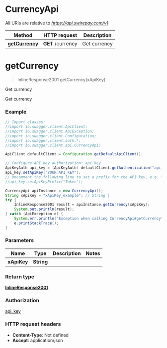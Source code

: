 # CurrencyApi

All URIs are relative to *https://api.swirepay.com/v1*

Method | HTTP request | Description
------------- | ------------- | -------------
[**getCurrency**](CurrencyApi.md#getCurrency) | **GET** /currency | Get currency

<a name="getCurrency"></a>
# **getCurrency**
> InlineResponse2001 getCurrency(xApiKey)

Get currency

Get currency

### Example
```java
// Import classes:
//import io.swagger.client.ApiClient;
//import io.swagger.client.ApiException;
//import io.swagger.client.Configuration;
//import io.swagger.client.auth.*;
//import io.swagger.client.api.CurrencyApi;

ApiClient defaultClient = Configuration.getDefaultApiClient();

// Configure API key authorization: api_key
ApiKeyAuth api_key = (ApiKeyAuth) defaultClient.getAuthentication("api_key");
api_key.setApiKey("YOUR API KEY");
// Uncomment the following line to set a prefix for the API key, e.g. "Token" (defaults to null)
//api_key.setApiKeyPrefix("Token");

CurrencyApi apiInstance = new CurrencyApi();
String xApiKey = "xApiKey_example"; // String | 
try {
    InlineResponse2001 result = apiInstance.getCurrency(xApiKey);
    System.out.println(result);
} catch (ApiException e) {
    System.err.println("Exception when calling CurrencyApi#getCurrency");
    e.printStackTrace();
}
```

### Parameters

Name | Type | Description  | Notes
------------- | ------------- | ------------- | -------------
 **xApiKey** | **String**|  |

### Return type

[**InlineResponse2001**](InlineResponse2001.md)

### Authorization

[api_key](../README.md#api_key)

### HTTP request headers

 - **Content-Type**: Not defined
 - **Accept**: application/json

